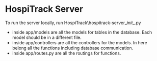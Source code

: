 # HospiTrack Server
To run the server locally, run HospiTrack\hospitrack-server\__init__.py


* inside app/models are all the models for tables in the database. Each model should be in a different file.
* inside app/controllers are all the controllers for the models. In here belong all the functions including database communication.
* inside app/routes.py are all the routings for functions.